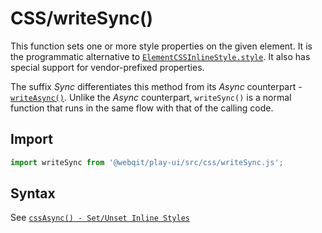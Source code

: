 # CSS/writeSync\(\)

This function sets one or more style properties on the given element. It is the programmatic alternative to [`ElementCSSInlineStyle.style`](https://developer.mozilla.org/en-US/docs/Web/API/ElementCSSInlineStyle/style). It also has special support for vendor-prefixed properties.

The suffix *Sync* differentiates this method from its *Async* counterpart - [`writeAsync()`](../writeasync). Unlike the *Async* counterpart, `writeSync()` is a normal function that runs in the same flow with that of the calling code.

## Import

```javascript
import writeSync from '@webqit/play-ui/src/css/writeSync.js';
```

## Syntax
See [`cssAsync() - Set/Unset Inline Styles`](../csssync#greater-than-set-unset-inline-styles)
